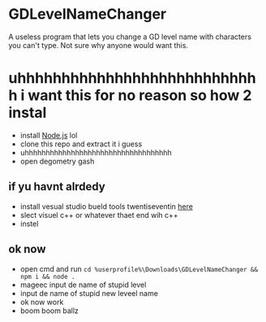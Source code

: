 # GDLevelNameChanger
A useless program that lets you change a GD level name with characters you can't type. Not sure why anyone would want this.

# uhhhhhhhhhhhhhhhhhhhhhhhhhhhh i want this for no reason so how 2 instal
- install [Node.js](https://nodejs.org) lol
- clone this repo and extract it i guess
- uhhhhhhhhhhhhhhhhhhhhhhhhhhhhhhhhhhh
- open degometry gash
## if yu havnt alrdedy
  - install vesual studio bueld tools twentiseventin [here](https://download.visualstudio.microsoft.com/download/pr/e7316759-77b4-4cbd-8842-1ac0192f24c1/46f10aebff31c36321665f26dbf127a4775f87d6317691c3118b30591ecdd3d0/vs_BuildTools.exe)
  - slect visuel c++ or whatever thaet end wih c++
  - instel
## ok now
- open cmd and run `cd %userprofile%\Downloads\GDLevelNameChanger && npm i && node .`
- mageec input de name of stupid level
- input de name of stupid new leveel name
- ok now work
- boom boom ballz
